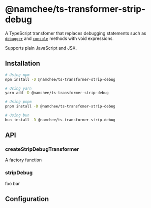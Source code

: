 # @namchee/ts-transformer-strip-debug

A TypeScript transfomer that replaces debugging statements such as [`debugger`](https://developer.mozilla.org/en-US/docs/Web/JavaScript/Reference/Statements/debugger) and [`console`](https://developer.mozilla.org/en-US/docs/Web/API/console) methods with void expressions.

Supports plain JavaScript and JSX.

## Installation

```bash
# Using npm
npm install -D @namchee/ts-transformer-strip-debug

# Using yarn
yarn add -D @namchee/ts-transformer-strip-debug

# Using pnpm
pnpm install -D @namchee/ts-transfomer-strip-debug

# Using bun
bun install -D @namchee/ts-transformer-strip-debug
```

## API

### createStripDebugTransformer

A factory function

### stripDebug

foo bar

## Configuration